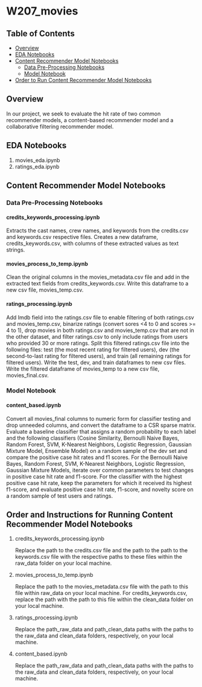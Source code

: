 # W207_movies

## Table of Contents  
- [Overview](#overview)  
- [EDA Notebooks](#eda)
- [Content Recommender Model Notebooks](#content-recommender-model-notebooks)
    - [Data Pre-Processing Notebooks](#content-processing-notebooks)
    - [Model Notebook](#content-model-notebook)
- [Order to Run Content Recommender Model Notebooks](#content-recommender-notebook-order)

## Overview <a name="overview"></a>
In our project, we seek to evaluate the hit rate of two common recommender models, a content-based recommender model and a collaborative filtering recommender model.

## EDA Notebooks <a name="eda"></a>
1. movies_eda.ipynb
2. ratings_eda.ipynb

## Content Recommender Model Notebooks <a name="content-recommender-model-notebooks"></a>
### Data Pre-Processing Notebooks <a name="content-processing-notebooks"></a>
#### credits_keywords_processing.ipynb

Extracts the cast names, crew names, and keywords from the credits.csv and keywords.csv respective files. Creates a new dataframe, credits_keywords.csv, with columns of these extracted values as text strings.

#### movies_process_to_temp.ipynb

Clean the original columns in the movies_metadata.csv file and add in the extracted text fields from credits_keywords.csv. Write this dataframe to a new csv file, movies_temp.csv.

#### ratings_processing.ipynb

Add Imdb field into the ratings.csv file to enable filtering of both ratings.csv and movies_temp.csv, binarize ratings (convert sores <4 to 0 and scores >= 4 to 1), drop movies in both ratings.csv and movies_temp.csv that are not in the other dataset, and filter ratings.csv to only include ratings from users who provided 30 or more ratings. Split this filtered ratings.csv file into the following files: test (the  most recent rating for filtered users), dev (the second-to-last rating for filtered users), and train (all remaining ratings for filtered users). Write the test, dev, and train dataframes to new csv files. Write the filtered dataframe of movies_temp to a new csv file, movies_final.csv.

### Model Notebook
#### content_based.ipynb

Convert all movies_final columns to numeric form for classifier testing and drop unneeded columns, and convert the dataframe to a CSR sparse matrix. Evaluate a baseline classifier that assigns a random probability to each label and the following classifiers (Cosine Similarity, Bernoulli Naive Bayes, Random Forest, SVM, K-Nearest Neighbors, Logistic Regression, Gaussian Mixture Model, Ensemble Model) on a random sample of the dev set and compare the positive case hit rates and f1 scores. For the Bernoulli Naive Bayes, Random Forest, SVM, K-Nearest Neighbors, Logistic Regression, Gaussian Mixture Models, iterate over common parameters to test changes in positive case hit rate and f1-score. For the classifier with the highest positive case hit rate, keep the parameters for which it received its highest f1-score, and evaluate positive case hit rate, f1-score, and novelty score on a random sample of test users and ratings.

## Order and Instructions for Running Content Recommender Model Notebooks

1. credits_keywords_processing.ipynb

   Replace the path to the credits.csv file and the path to the path to the keywords.csv file with the respective paths to these files   within the raw_data folder on your local machine.
   
2. movies_process_to_temp.ipynb

   Replace the path to the movies_metadata.csv file with the path to this file within raw_data on your local machine. For credits_keywords.csv, replace the path with the path to this file within the clean_data folder on your local machine.
   
3. ratings_processing.ipynb

   Replace the path_raw_data and path_clean_data paths with the paths to the raw_data and clean_data folders, respectively, on your local machine.
   
4. content_based.ipynb
   
   Replace the path_raw_data and path_clean_data paths with the paths to the raw_data and clean_data folders, respectively, on your local machine.